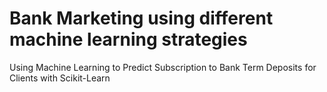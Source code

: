 # Bank Marketing using different machine learning strategies
Using Machine Learning to Predict Subscription to Bank Term Deposits for Clients with Scikit-Learn
